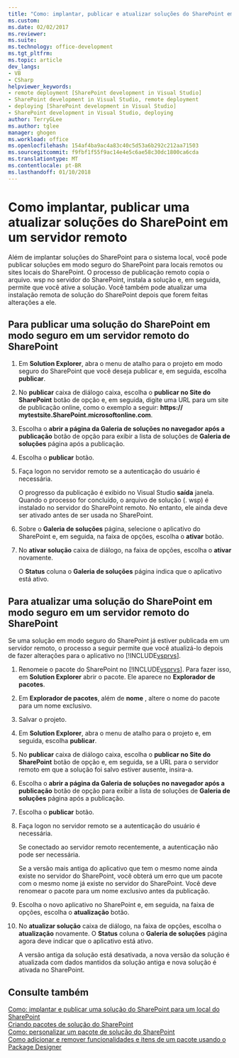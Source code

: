 ```yaml
---
title: "Como: implantar, publicar e atualizar soluções do SharePoint em um servidor remoto | Microsoft Docs"
ms.custom: 
ms.date: 02/02/2017
ms.reviewer: 
ms.suite: 
ms.technology: office-development
ms.tgt_pltfrm: 
ms.topic: article
dev_langs:
- VB
- CSharp
helpviewer_keywords:
- remote deployment [SharePoint development in Visual Studio]
- SharePoint development in Visual Studio, remote deployment
- deploying [SharePoint development in Visual Studio]
- SharePoint development in Visual Studio, deploying
author: TerryGLee
ms.author: tglee
manager: ghogen
ms.workload: office
ms.openlocfilehash: 154af4ba9ac4a83c40c5d53a6b292c212aa71503
ms.sourcegitcommit: f9fbf1f55f9ac14e4e5c6ae58c30dc1800ca6cda
ms.translationtype: MT
ms.contentlocale: pt-BR
ms.lasthandoff: 01/10/2018
---
```

# <a name="how-to-deploy-publish-and-upgrade-sharepoint-solutions-on-a-remote-server"></a>Como implantar, publicar uma atualizar soluções do SharePoint em um servidor remoto
  Além de implantar soluções do SharePoint para o sistema local, você pode publicar soluções em modo seguro do SharePoint para locais remotos ou sites locais do SharePoint. O processo de publicação remoto copia o arquivo. wsp no servidor do SharePoint, instala a solução e, em seguida, permite que você ative a solução. Você também pode atualizar uma instalação remota de solução do SharePoint depois que forem feitas alterações a ele.  
  
## <a name="to-publish-a-sandboxed-sharepoint-solution-to-a-remote-sharepoint-server"></a>Para publicar uma solução do SharePoint em modo seguro em um servidor remoto do SharePoint  
  
1.  Em **Solution Explorer**, abra o menu de atalho para o projeto em modo seguro do SharePoint que você deseja publicar e, em seguida, escolha **publicar**.  
  
2.  No **publicar** caixa de diálogo caixa, escolha o **publicar no Site do SharePoint** botão de opção e, em seguida, digite uma URL para um site de publicação online, como o exemplo a seguir: **https:// mytestsite.SharePoint.microsoftonline.com**.  
  
3.  Escolha o **abrir a página da Galeria de soluções no navegador após a publicação** botão de opção para exibir a lista de soluções de **Galeria de soluções** página após a publicação.  
  
4.  Escolha o **publicar** botão.  
  
5.  Faça logon no servidor remoto se a autenticação do usuário é necessária.  
  
     O progresso da publicação é exibido no Visual Studio **saída** janela. Quando o processo for concluído, o arquivo de solução (. wsp) é instalado no servidor do SharePoint remoto. No entanto, ele ainda deve ser ativado antes de ser usada no SharePoint.  
  
6.  Sobre o **Galeria de soluções** página, selecione o aplicativo do SharePoint e, em seguida, na faixa de opções, escolha o **ativar** botão.  
  
7.  No **ativar solução** caixa de diálogo, na faixa de opções, escolha o **ativar** novamente.  
  
     O **Status** coluna o **Galeria de soluções** página indica que o aplicativo está ativo.  
  
## <a name="to-upgrade-a-sandboxed-sharepoint-solution-on-a-remote-sharepoint-server"></a>Para atualizar uma solução do SharePoint em modo seguro em um servidor remoto do SharePoint  
 Se uma solução em modo seguro do SharePoint já estiver publicada em um servidor remoto, o processo a seguir permite que você atualizá-lo depois de fazer alterações para o aplicativo no [!INCLUDE[vsprvs](../sharepoint/includes/vsprvs-md.md)].  
  
1.  Renomeie o pacote do SharePoint no [!INCLUDE[vsprvs](../sharepoint/includes/vsprvs-md.md)]. Para fazer isso, em **Solution Explorer** abrir o pacote. Ele aparece no **Explorador de pacotes**.  
  
2.  Em **Explorador de pacotes**, além de **nome** , altere o nome do pacote para um nome exclusivo.  
  
3.  Salvar o projeto.  
  
4.  Em **Solution Explorer**, abra o menu de atalho para o projeto e, em seguida, escolha **publicar**.  
  
5.  No **publicar** caixa de diálogo caixa, escolha o **publicar no Site do SharePoint** botão de opção e, em seguida, se a URL para o servidor remoto em que a solução foi salvo estiver ausente, insira-a.  
  
6.  Escolha o **abrir a página da Galeria de soluções no navegador após a publicação** botão de opção para exibir a lista de soluções de **Galeria de soluções** página após a publicação.  
  
7.  Escolha o **publicar** botão.  
  
8.  Faça logon no servidor remoto se a autenticação do usuário é necessária.  
  
     Se conectado ao servidor remoto recentemente, a autenticação não pode ser necessária.  
  
     Se a versão mais antiga do aplicativo que tem o mesmo nome ainda existe no servidor do SharePoint, você obterá um erro que um pacote com o mesmo nome já existe no servidor do SharePoint. Você deve renomear o pacote para um nome exclusivo antes da publicação.  
  
9. Escolha o novo aplicativo no SharePoint e, em seguida, na faixa de opções, escolha o **atualização** botão.  
  
10. No **atualizar solução** caixa de diálogo, na faixa de opções, escolha o **atualização** novamente. O **Status** coluna o **Galeria de soluções** página agora deve indicar que o aplicativo está ativo.  
  
     A versão antiga da solução está desativada, a nova versão da solução é atualizada com dados mantidos da solução antiga e nova solução é ativada no SharePoint.  
  
## <a name="see-also"></a>Consulte também  
 [Como: implantar e publicar uma solução do SharePoint para um local do SharePoint](../sharepoint/how-to-deploy-and-publish-a-sharepoint-solution-to-a-local-sharepoint-site.md)   
 [Criando pacotes de solução do SharePoint](../sharepoint/creating-sharepoint-solution-packages.md)   
 [Como: personalizar um pacote de solução do SharePoint](../sharepoint/how-to-customize-a-sharepoint-solution-package.md)   
 [Como adicionar e remover funcionalidades e itens de um pacote usando o Package Designer](../sharepoint/how-to-add-and-remove-features-and-items-to-a-package-by-using-the-package-designer.md)  
  
  